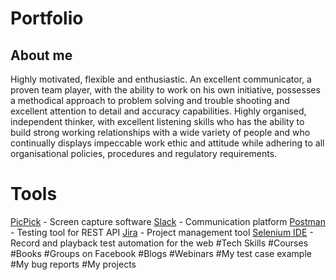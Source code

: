 # Portfolio
## About me
Highly motivated, flexible and enthusiastic. An excellent communicator, a proven team player, with the ability to work on his own initiative, possesses a methodical approach to problem solving and trouble shooting and excellent attention to detail and accuracy capabilities. Highly organised, independent thinker, with excellent listening skills who has the ability to build strong working relationships with a wide variety of people and who continually displays impeccable work ethic and attitude while adhering to all organisational policies, procedures and regulatory requirements.
  # Tools
  [PicPick](https://picpick.app/en/) -  Screen capture software
  [Slack](https://slack.com/) - Communication platform
  [Postman](https://www.postman.com/) - Testing tool for REST API
  [Jira](https://www.atlassian.com/software/jira0) - Project management tool
  [Selenium IDE](https://chrome.google.com/webstore/detail/selenium-ide/mooikfkahbdckldjjndioackbalphokd) - Record and playback test automation for the web
  #Tech Skills
  #Courses
  #Books
  #Groups on Facebook
  #Blogs
  #Webinars
  #My test case example
  #My bug reports
  #My projects


